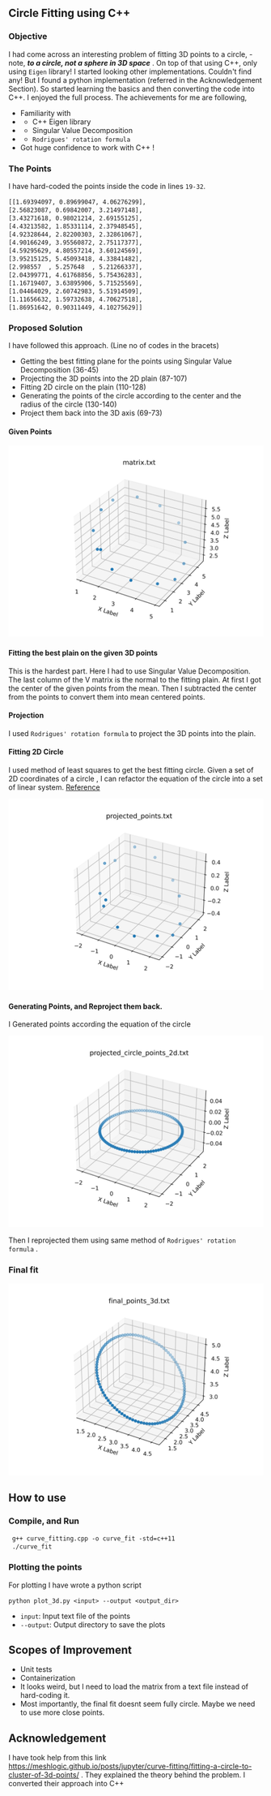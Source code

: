 
## Circle Fitting using C++


### Objective
I had come across an interesting problem of fitting 3D points to a circle, - note, ***to a circle, not a sphere in 3D space*** . On top of that using C++, only using `Eigen` library! I started looking other implementations. Couldn't find any! But I found a python implementation (referred in the Acknowledgement Section). So started learning the basics and then converting the code into C++. I enjoyed the full process. The achievements for me are following, 

- Familiarity with
- - C++ Eigen library
- - Singular Value Decomposition
- -  `Rodrigues' rotation formula` 
- Got huge confidence to work with C++ ! 

### The Points

I have hard-coded the points inside the code in lines `19-32`.

```
[[1.69394097, 0.89699047, 4.06276299],
[2.56823087, 0.69842007, 3.21497148],
[3.43271618, 0.98021214, 2.69155125],
[4.43213582, 1.85331114, 2.37948545],
[4.92328644, 2.82200303, 2.32861067],
[4.90166249, 3.95560872, 2.75117377],
[4.59295629, 4.80557214, 3.60124569],
[3.95215125, 5.45093418, 4.33841482],
[2.998557  , 5.257648  , 5.21266337],
[2.04399771, 4.61768856, 5.75436283],
[1.16719407, 3.63895906, 5.71525569],
[1.04464029, 2.60742983, 5.51914509],
[1.11656632, 1.59732638, 4.70627518],
[1.86951642, 0.90311449, 4.10275629]]
```


### Proposed Solution


I have followed this approach. (Line no of codes in the bracets)

- Getting the best fitting plane for the points using Singular Value Decomposition (36-45)
- Projecting the 3D points into the 2D plain (87-107)
- Fitting 2D circle on the plain (110-128)
- Generating the points of the circle according to the center and the radius of the circle (130-140)
- Project them back into the 3D axis (69-73)


#### Given Points
![matrix](plot_dir/matrix.png)

#### Fitting the best plain on the given 3D points

This is the hardest part. Here I had to use Singular Value Decomposition. The last column of the V matrix is the normal to the fitting plain. At first I got the center of the given points from the mean. Then I subtracted the center from the points to convert them into mean centered points.

#### Projection 

I used `Rodrigues' rotation formula` to project the 3D points into the plain. 

#### Fitting 2D Circle

I used method of least squares to get the best fitting circle. Given a set of 2D coordinates of a circle , I can refactor the equation of the circle into a set of linear system. [Reference](https://meshlogic.github.io/posts/jupyter/curve-fitting/fitting-a-circle-to-cluster-of-3d-points/)

![projection](plot_dir/projected_points.png)

#### Generating Points, and Reproject them back.
I Generated points according the equation of the circle

![projection](plot_dir/projected_circle_points_2d.png)

Then I reprojected them using same method of `Rodrigues' rotation formula` . 

### Final fit

![final points](plot_dir/final_points_3d.png)

## How to use

### Compile, and Run

```
 g++ curve_fitting.cpp -o curve_fit -std=c++11
 ./curve_fit
 ```

 ### Plotting the points

 For plotting I have wrote a python script 

 ```
 python plot_3d.py <input> --output <output_dir>
 ```

 - `input`: Input text file of the points
 - `--output`: Output directory to save the plots

 ## Scopes of Improvement

 - Unit tests
 - Containerization
 - It looks weird, but I need to load the matrix from a text file instead of hard-coding it.
 - Most importantly, the final fit doesnt seem fully circle. Maybe we need to use more close points.


## Acknowledgement

I have took help from this link https://meshlogic.github.io/posts/jupyter/curve-fitting/fitting-a-circle-to-cluster-of-3d-points/ . They explained the theory behind the problem. I converted their approach into C++